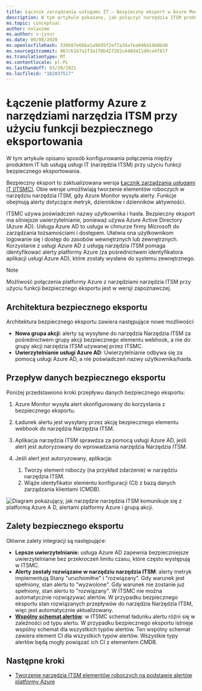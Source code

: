```yaml
---
title: Łącznik zarządzania usługami IT — Bezpieczny eksport w Azure Monitor
description: W tym artykule pokazano, jak połączyć narzędzia ITSM produkty/usługi z bezpiecznym eksportem w Azure Monitor, aby centralnie monitorować narzędzia ITSM elementy robocze i zarządzać nimi.
ms.topic: conceptual
author: nolavime
ms.author: v-jysur
ms.date: 09/08/2020
ms.openlocfilehash: 330b97e66ba1a9b95f2ef7a34a7ea046414b8bd8
ms.sourcegitcommit: 867cb1b7a1f3a1f0b427282c648d411d0ca4f81f
ms.translationtype: MT
ms.contentlocale: pl-PL
ms.lasthandoff: 03/20/2021
ms.locfileid: "102037517"
---
```

# <a name="connect-azure-to-itsm-tools-by-using-secure-export"></a>Łączenie platformy Azure z narzędziami narzędzia ITSM przy użyciu funkcji bezpiecznego eksportowania

W tym artykule opisano sposób konfigurowania połączenia między produktem IT lub usługą usługi IT (narzędzia ITSM) przy użyciu funkcji bezpiecznego eksportowania.

Bezpieczny eksport to zaktualizowana wersja [Łącznik zarządzania usługami IT (ITSMC)](./itsmc-overview.md). Obie wersje umożliwiają tworzenie elementów roboczych w narzędziu narzędzia ITSM, gdy Azure Monitor wysyła alerty. Funkcje obejmują alerty dotyczące metryk, dzienników i dzienników aktywności.

ITSMC używa poświadczeń nazwy użytkownika i hasła. Bezpieczny eksport ma silniejsze uwierzytelnianie, ponieważ używa Azure Active Directory (Azure AD). Usługa Azure AD to usługa w chmurze firmy Microsoft do zarządzania tożsamościami i dostępem. Ułatwia ona użytkownikom logowanie się i dostęp do zasobów wewnętrznych lub zewnętrznych. Korzystanie z usługi Azure AD z usługą narzędzia ITSM pomaga identyfikować alerty platformy Azure (za pośrednictwem identyfikatora aplikacji usługi Azure AD), które zostały wysłane do systemu zewnętrznego.

> [!NOTE]
> Możliwość połączenia platformy Azure z narzędziami narzędzia ITSM przy użyciu funkcji bezpiecznego eksportu jest w wersji zapoznawczej.

## <a name="secure-export-architecture"></a>Architektura bezpiecznego eksportu

Architektura bezpiecznego eksportu zawiera następujące nowe możliwości:

* **Nowa grupa akcji**: alerty są wysyłane do narzędzia Narzędzia ITSM za pośrednictwem grupy akcji bezpiecznego elementu webhook, a nie do grupy akcji narzędzia ITSM używanej przez ITSMC.
* **Uwierzytelnianie usługi Azure AD**: Uwierzytelnianie odbywa się za pomocą usługi Azure AD, a nie poświadczeń nazwy użytkownika/hasła.

## <a name="secure-export-data-flow"></a>Przepływ danych bezpiecznego eksportu

Poniżej przedstawiono kroki przepływu danych bezpiecznego eksportu:

1. Azure Monitor wysyła alert skonfigurowany do korzystania z bezpiecznego eksportu.
2. Ładunek alertu jest wysyłany przez akcję bezpiecznego elementu webhook do narzędzia Narzędzia ITSM.
3. Aplikacja narzędzia ITSM sprawdza za pomocą usługi Azure AD, jeśli alert jest autoryzowany do wprowadzania narzędzia Narzędzia ITSM.
4. Jeśli alert jest autoryzowany, aplikacja:
   
   1. Tworzy element roboczy (na przykład zdarzenie) w narzędziu narzędzia ITSM.
   2. Wiąże identyfikator elementu konfiguracji (CI) z bazą danych zarządzania klientami (CMDB).

![Diagram pokazujący, jak narzędzie narzędzia ITSM komunikuje się z platformą Azure A D, alertami platformy Azure i grupą akcji.](media/it-service-management-connector-secure-webhook-connections/secure-export-diagram.png)

## <a name="benefits-of-secure-export"></a>Zalety bezpiecznego eksportu

Główne zalety integracji są następujące:

* **Lepsze uwierzytelnianie**: usługa Azure AD zapewnia bezpieczniejsze uwierzytelnianie bez przekroczeń limitu czasu, które często występują w ITSMC.
* **Alerty zostały rozwiązane w narzędziu narzędzia ITSM**: alerty metryk implementują Stany "uruchomiłne" i "rozwiązany". Gdy warunek jest spełniony, stan alertu to "wyzwolone". Gdy warunek nie zostanie już spełniony, stan alertu to "rozwiązany". W ITSMC nie można automatycznie rozwiązywać alertów. W przypadku bezpiecznego eksportu stan rozwiązanych przepływów do narzędzia Narzędzia ITSM, więc jest automatycznie aktualizowany.
* **[Wspólny schemat alertów](./alerts-common-schema.md)**: w ITSMC schemat ładunku alertu różni się w zależności od typu alertu. W przypadku bezpiecznego eksportu istnieje wspólny schemat dla wszystkich typów alertów. Ten wspólny schemat zawiera element CI dla wszystkich typów alertów. Wszystkie typy alertów będą mogły powiązać ich CI z elementem CMDB.

## <a name="next-steps"></a>Następne kroki

* [Tworzenie narzędzia ITSM elementów roboczych na podstawie alertów platformy Azure](./itsmc-overview.md)